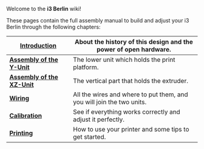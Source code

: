 Welcome to the **i3 Berlin** wiki!

These pages contain the full assembly manual to build and adjust your i3 Berlin through the following chapters:  


|  [**Introduction**](https://github.com/laydrop/i3-Berlin/wiki/Section-1-Introduction) | About the history of this design and the power of open hardware. |
|---|---
| [**Assembly of the Y-Unit**](https://github.com/laydrop/i3-Berlin/wiki/Section-2-Assembly-of-the-Y-Unit) | The lower unit which holds the print platform. |
| [**Assembly of the XZ-Unit**](https://github.com/laydrop/i3-Berlin/wiki/Section-3-Assembly-of-the-XZ-Unit) | The vertical part that holds the extruder.  |
| [**Wiring**                 ](https://github.com/laydrop/i3-Berlin/wiki/Section-4-Wiring) | All the wires and where to put them, and you will join the two units. |
| [**Calibration**](https://github.com/laydrop/i3-Berlin/wiki/Section-5-Calibration) | See if everything works correctly and adjust it perfectly.  |
| [**Printing**](https://github.com/laydrop/i3-Berlin/wiki/Section-6-Printing) | How to use your printer and some tips to get started.  |

